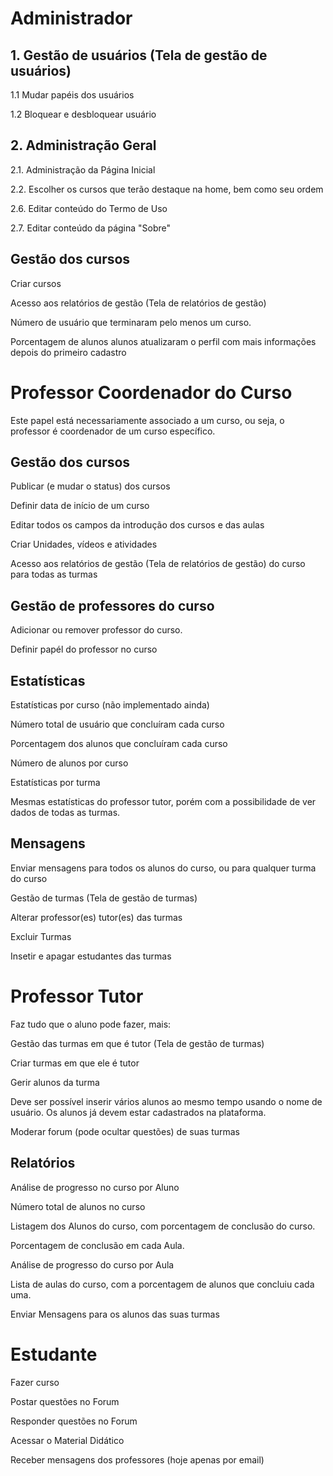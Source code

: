# Administrador

## 1. Gestão de usuários (Tela de gestão de usuários)

1.1 Mudar papéis dos usuários

1.2 Bloquear e desbloquear usuário

## 2. Administração Geral

2.1. Administração da Página Inicial

2.2. Escolher os cursos que terão destaque na home, bem como seu ordem

2.6. Editar conteúdo do Termo de Uso

2.7. Editar conteúdo da página "Sobre"

## Gestão dos cursos

Criar cursos

Acesso aos relatórios de gestão (Tela de relatórios de gestão)

Número de usuário que terminaram pelo menos um curso.

Porcentagem de alunos alunos atualizaram o perfil com mais informações depois do primeiro cadastro

# Professor Coordenador do Curso

Este papel está necessariamente associado a um curso, ou seja, o professor é coordenador de um curso específico.

## Gestão dos cursos

Publicar (e mudar o status) dos cursos

Definir data de início de um curso

Editar todos os campos da introdução dos cursos e das aulas

Criar Unidades, vídeos e atividades

Acesso aos relatórios de gestão (Tela de relatórios de gestão) do curso para todas as turmas


## Gestão de professores do curso

Adicionar ou remover professor do curso.

Definir papél do professor no curso

## Estatísticas

Estatísticas por curso (não implementado ainda)

Número total de usuário que concluíram cada curso

Porcentagem dos alunos que concluíram cada curso

Número de alunos por curso

Estatísticas por turma

Mesmas estatísticas do professor tutor, porém com a possibilidade de ver dados de todas as turmas.


## Mensagens

Enviar mensagens para todos os alunos do curso, ou para qualquer turma do curso

Gestão de turmas (Tela de gestão de turmas)

Alterar professor(es) tutor(es) das turmas

Excluir Turmas

Insetir e apagar estudantes das turmas


# Professor Tutor

Faz tudo que o aluno pode fazer, mais:

Gestão das turmas em que é tutor (Tela de gestão de turmas)

Criar turmas em que ele é tutor

Gerir alunos da turma

Deve ser possível inserir vários alunos ao mesmo tempo usando o nome de usuário. Os alunos já devem estar cadastrados na plataforma.

Moderar forum (pode ocultar questões) de suas turmas

## Relatórios

Análise de progresso no curso por Aluno

Número total de alunos no curso

Listagem dos Alunos do curso, com porcentagem de conclusão do curso.

Porcentagem de conclusão em cada Aula.

Análise de progresso do curso por Aula

Lista de aulas do curso, com a porcentagem de alunos que concluiu cada uma.


Enviar Mensagens para os alunos das suas turmas


# Estudante

Fazer curso

Postar questões no Forum

Responder questões no Forum

Acessar o Material Didático

Receber mensagens dos professores (hoje apenas por email)